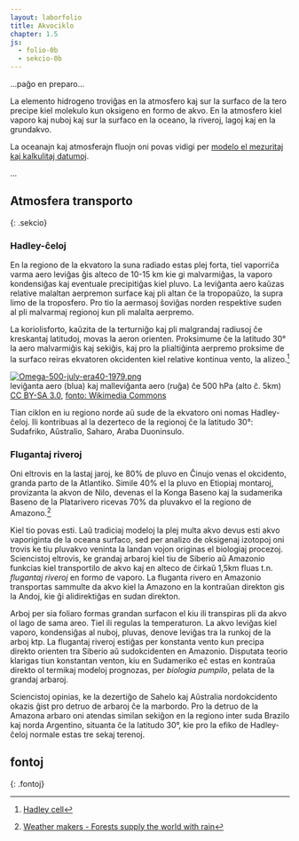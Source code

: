 ```yaml
---
layout: laborfolio
title: Akvociklo
chapter: 1.5
js:
  - folio-0b
  - sekcio-0b
---
```


...paĝo en preparo...

La elemento hidrogeno troviĝas en la atmosfero kaj sur la surfaco de la tero precipe kiel molekulo kun oksigeno en formo de akvo. En la atmosfero kiel vaporo kaj nuboj kaj sur la surfaco en la oceano, la riveroj, lagoj kaj en la grundakvo.

La oceanajn kaj atmosferajn fluojn oni povas vidigi per [modelo el mezuritaj kaj kalkulitaj datumoj](https://earth.nullschool.net).

...

## Atmosfera transporto
{: .sekcio}

### Hadley-ĉeloj

En la regiono de la ekvatoro la suna radiado estas plej forta, tiel vaporriĉa varma aero leviĝas ĝis alteco de 10-15 km kie gi malvarmiĝas, la vaporo kondensiĝas kaj eventuale precipitiĝas kiel pluvo. La leviĝanta aero kaŭzas relative malaltan aerpremon surface kaj pli altan ĉe la tropopaŭzo, la supra limo de la troposfero. Pro tio la aermasoj ŝoviĝas norden respektive suden al pli malvarmaj regionoj kun pli malalta aerpremo. 

La koriolisforto, kaŭzita de la terturniĝo kaj pli malgrandaj radiusoj ĉe kreskantaj latitudoj, movas la aeron orienten. Proksimume ĉe la latitudo 30° la aero malvarmiĝis kaj sekiĝis, kaj pro la plialtiĝinta aerpremo proksime de la surfaco reiras ekvatoren okcidenten kiel relative kontinua vento, la alizeo.[^W1]

<p><a href="https://commons.wikimedia.org/wiki/File:Omega-500-july-era40-1979.png#/media/File:Omega-500-july-era40-1979.png"><img src="https://upload.wikimedia.org/wikipedia/commons/6/6b/Omega-500-july-era40-1979.png" alt="Omega-500-july-era40-1979.png"></a><br>
leviĝanta aero (blua) kaj malleviĝanta aero (ruĝa) ĉe 500 hPa (alto ĉ. 5km)
<br><a href="http://creativecommons.org/licenses/by-sa/3.0/" title="Creative Commons Attribution-Share Alike 3.0">CC BY-SA 3.0</a>, <a href="https://commons.wikimedia.org/w/index.php?curid=849148">fonto: Wikimedia Commons</a></p>

Tian ciklon en iu regiono norde aŭ sude de la ekvatoro oni nomas Hadley-ĉeloj. Ili kontribuas al la dezerteco de la regionoj ĉe la latitudo 30°: Sudafriko, Aŭstralio, Saharo, Araba Duoninsulo.
<!-- Cirkulantaj aermasoj transportantaj malsekecon cetere ekzistas ankaŭ pli norde kaj pli sude inter latitudoj 30°, 60° kaj la polusoj. -->

### Flugantaj riveroj

Oni eltrovis en la lastaj jaroj, ke 80% de pluvo en Ĉinujo venas el okcidento, granda parto de la Atlantiko. Simile 40% el la pluvo en Etiopiaj montaroj, provizanta la akvon de Nilo, devenas el la Konga Baseno kaj la sudamerika Baseno de la Platarivero ricevas 70% da pluvakvo el la regiono de Amazono.[^S1] 

Kiel tio povas esti. Laŭ tradiciaj modeloj la plej multa akvo devus esti akvo vaporiginta de la oceana surfaco, sed per analizo de oksigenaj izotopoj oni trovis ke tiu pluvakvo veninta la landan vojon originas el biologiaj procezoj. Sciencistoj eltrovis, ke grandaj arbaroj kiel tiu de Siberio aŭ Amazonio funkcias kiel transportilo de akvo kaj en alteco de ĉirkaŭ 1,5km fluas t.n. *flugantaj riveroj* en formo de vaporo. La fluganta rivero en Amazonio transportas sammulte da akvo kiel la Amazono en la kontraŭan direkton gis la Andoj, kie ĝi alidirektiĝas en sudan direkton.

Arboj per sia foliaro formas grandan surfacon el kiu ili transpiras pli da akvo ol lago de sama areo. Tiel ili regulas la temperaturon. La akvo leviĝas kiel vaporo, kondensiĝas al nuboj, pluvas, denove leviĝas tra la runkoj de la arboj ktp. La flugantaj riveroj estiĝas per konstanta vento kun precipa direkto orienten tra Siberio aŭ sudokcidenten en Amazonio. Disputata teorio klarigas tiun konstantan venton, kiu en Sudameriko eĉ estas en kontraŭa direkto ol termikaj modeloj prognozas, per *biologia pumpilo*, pelata de la grandaj arbaroj.

Sciencistoj opinias, ke la dezertiĝo de Sahelo kaj Aŭstralia nordokcidento okazis ĝist pro detruo de arbaroj ĉe la marbordo. Pro la detruo de la Amazona arbaro oni atendas similan sekiĝon en la regiono inter suda Brazilo kaj norda Argentino, situanta ĉe la latitudo 30°, kie pro la efiko de Hadley-ĉeloj normale estas tre sekaj terenoj.



## fontoj
{: .fontoj}

[^W1]: [Hadley cell](https://en.wikipedia.org/wiki/Hadley_cell)

[^W2]: [Flying river](https://en.wikipedia.org/wiki/Flying_river)

[^W3]: [Biotic pump](https://en.wikipedia.org/wiki/Biotic_pump)

[^S1]: [Weather makers - Forests supply the world with rain](https://www.science.org/content/article/controversial-russian-theory-claims-forests-don-t-just-make-rain-they-make-wind)